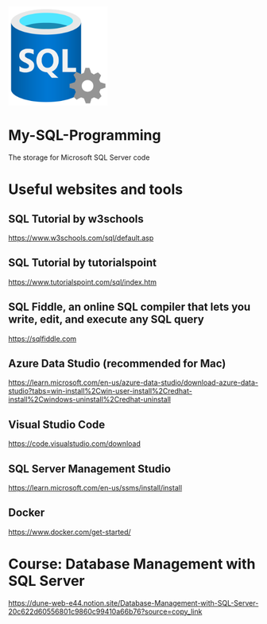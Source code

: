 <img src="./microsoft_sql_server_logo.png" alt="Python Logo" width="200"/>

# My-SQL-Programming

The storage for Microsoft SQL Server code

# Useful websites and tools

## SQL Tutorial by w3schools

https://www.w3schools.com/sql/default.asp

## SQL Tutorial by tutorialspoint

https://www.tutorialspoint.com/sql/index.htm

## SQL Fiddle, an online SQL compiler that lets you write, edit, and execute any SQL query

https://sqlfiddle.com

## Azure Data Studio (recommended for Mac)

https://learn.microsoft.com/en-us/azure-data-studio/download-azure-data-studio?tabs=win-install%2Cwin-user-install%2Credhat-install%2Cwindows-uninstall%2Credhat-uninstall

## Visual Studio Code 

https://code.visualstudio.com/download

## SQL Server Management Studio

https://learn.microsoft.com/en-us/ssms/install/install

## Docker

https://www.docker.com/get-started/

# Course: Database Management with SQL Server

https://dune-web-e44.notion.site/Database-Management-with-SQL-Server-20c622d60556801c9860c99410a66b76?source=copy_link
